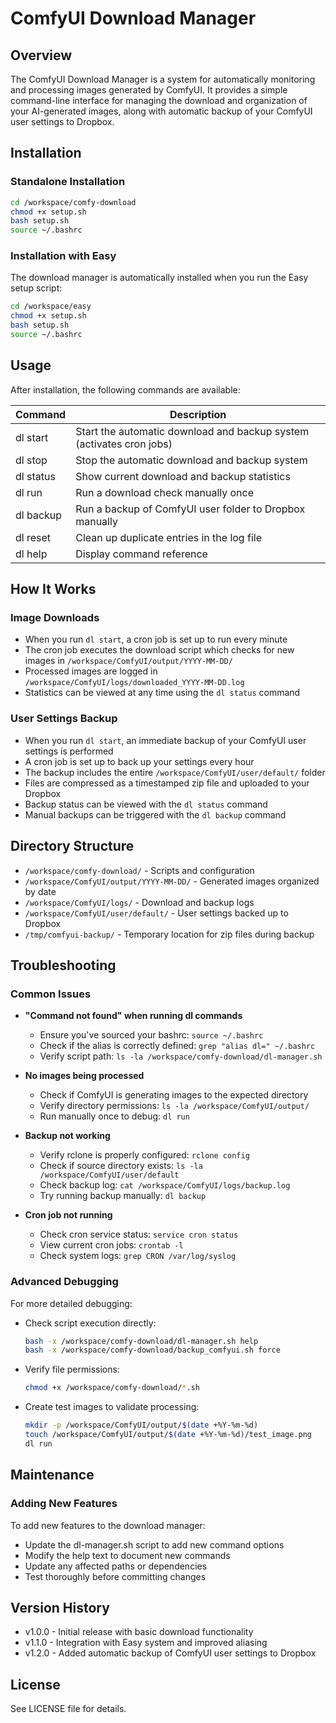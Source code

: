 # ComfyUI Download Manager

## Overview
The ComfyUI Download Manager is a system for automatically monitoring and processing images generated by ComfyUI. It provides a simple command-line interface for managing the download and organization of your AI-generated images, along with automatic backup of your ComfyUI user settings to Dropbox.

## Installation

### Standalone Installation
```bash
cd /workspace/comfy-download
chmod +x setup.sh
bash setup.sh
source ~/.bashrc
```

### Installation with Easy
The download manager is automatically installed when you run the Easy setup script:
```bash
cd /workspace/easy
chmod +x setup.sh
bash setup.sh
source ~/.bashrc
```

## Usage
After installation, the following commands are available:

| Command | Description |
|---------|-------------|
| dl start | Start the automatic download and backup system (activates cron jobs) |
| dl stop | Stop the automatic download and backup system |
| dl status | Show current download and backup statistics |
| dl run | Run a download check manually once |
| dl backup | Run a backup of ComfyUI user folder to Dropbox manually |
| dl reset | Clean up duplicate entries in the log file |
| dl help | Display command reference |

## How It Works

### Image Downloads
- When you run `dl start`, a cron job is set up to run every minute
- The cron job executes the download script which checks for new images in `/workspace/ComfyUI/output/YYYY-MM-DD/`
- Processed images are logged in `/workspace/ComfyUI/logs/downloaded_YYYY-MM-DD.log`
- Statistics can be viewed at any time using the `dl status` command

### User Settings Backup
- When you run `dl start`, an immediate backup of your ComfyUI user settings is performed
- A cron job is set up to back up your settings every hour
- The backup includes the entire `/workspace/ComfyUI/user/default/` folder
- Files are compressed as a timestamped zip file and uploaded to your Dropbox
- Backup status can be viewed with the `dl status` command
- Manual backups can be triggered with the `dl backup` command

## Directory Structure

- `/workspace/comfy-download/` - Scripts and configuration
- `/workspace/ComfyUI/output/YYYY-MM-DD/` - Generated images organized by date
- `/workspace/ComfyUI/logs/` - Download and backup logs
- `/workspace/ComfyUI/user/default/` - User settings backed up to Dropbox
- `/tmp/comfyui-backup/` - Temporary location for zip files during backup

## Troubleshooting

### Common Issues

- **"Command not found" when running dl commands**
  - Ensure you've sourced your bashrc: `source ~/.bashrc`
  - Check if the alias is correctly defined: `grep "alias dl=" ~/.bashrc`
  - Verify script path: `ls -la /workspace/comfy-download/dl-manager.sh`

- **No images being processed**
  - Check if ComfyUI is generating images to the expected directory
  - Verify directory permissions: `ls -la /workspace/ComfyUI/output/`
  - Run manually once to debug: `dl run`

- **Backup not working**
  - Verify rclone is properly configured: `rclone config`
  - Check if source directory exists: `ls -la /workspace/ComfyUI/user/default`
  - Check backup log: `cat /workspace/ComfyUI/logs/backup.log`
  - Try running backup manually: `dl backup`

- **Cron job not running**
  - Check cron service status: `service cron status`
  - View current cron jobs: `crontab -l`
  - Check system logs: `grep CRON /var/log/syslog`

### Advanced Debugging

For more detailed debugging:

- Check script execution directly:
  ```bash
  bash -x /workspace/comfy-download/dl-manager.sh help
  bash -x /workspace/comfy-download/backup_comfyui.sh force
  ```

- Verify file permissions:
  ```bash
  chmod +x /workspace/comfy-download/*.sh
  ```

- Create test images to validate processing:
  ```bash
  mkdir -p /workspace/ComfyUI/output/$(date +%Y-%m-%d)
  touch /workspace/ComfyUI/output/$(date +%Y-%m-%d)/test_image.png
  dl run
  ```

## Maintenance

### Adding New Features

To add new features to the download manager:

- Update the dl-manager.sh script to add new command options
- Modify the help text to document new commands
- Update any affected paths or dependencies
- Test thoroughly before committing changes

## Version History

- v1.0.0 - Initial release with basic download functionality
- v1.1.0 - Integration with Easy system and improved aliasing
- v1.2.0 - Added automatic backup of ComfyUI user settings to Dropbox

## License
See LICENSE file for details.